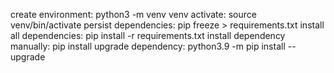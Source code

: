 


create environment: python3 -m venv venv
activate: source venv/bin/activate
persist dependencies: pip freeze > requirements.txt
install all dependencies: pip install -r requirements.txt
install dependency manually: pip install <name>
upgrade dependency: python3.9 -m pip install --upgrade <name>